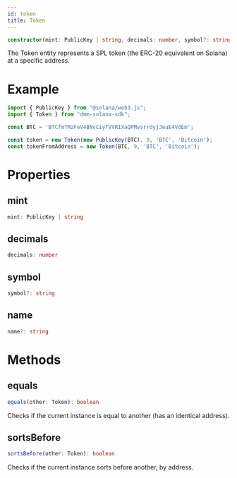 ```yaml
---
id: token
title: Token
---
```


```typescript
constructor(mint: PublicKey | string, decimals: number, symbol?: string, name?: string)
```

The Token entity represents a SPL token (the ERC-20 equivalent on Solana) at a specific address.

# Example

```typescript
import { PublicKey } from "@solana/web3.js";
import { Token } from "dmm-solana-sdk";

const BTC = 'BTCfmTMzFeV4BNvCiyTVVR1XaQPMvsrrdyjJeuE4VdEm';

const token = new Token(new PublicKey(BTC), 9, 'BTC', 'Bitcoin');
const tokenFromAddress = new Token(BTC, 9, 'BTC', 'Bitcoin');

```

# Properties

## mint

```typescript
mint: PublicKey | string
```

## decimals

```typescript
decimals: number
```

## symbol

```typescript
symbol?: string
```

## name

```typescript
name?: string
```

# Methods

## equals

```typescript
equals(other: Token): boolean
```

Checks if the current instance is equal to another (has an identical address).

## sortsBefore

```typescript
sortsBefore(other: Token): boolean
```

Checks if the current instance sorts before another, by address.